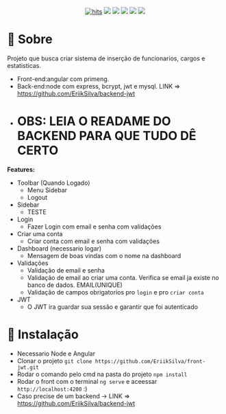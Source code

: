 <div align="center">
  <a href="https://github.com/EriikSilva/crud-primeng-node"><img alt="hits" src="https://hits.sh/github.com/EriikSilva/crud-primeng-node.svg"></a>
  <a href="https://github.com/EriikSilva/crud-primeng-node/graphs/commit-activity"><img src="https://img.shields.io/github/last-commit/EriikSilva/crud-primeng-node"></a>
  <a href="https://github.com/EriikSilva/crud-primeng-node"><img src="https://img.shields.io/badge/
  -InProgress-yellow"></a>
  <a href="https://github.com/EriikSilva/crud-primeng-node/stargazers"><img src="https://img.shields.io/github/stars/EriikSilva/crud-primeng-node?style=social"></a>
  <a href="https://github.com/EriikSilva/crud-primeng-node/network/members"><img src="https://img.shields.io/github/forks/EriikSilva/crud-primeng-node?style=social"></a>
  <a href="https://github.com/EriikSilva"><img src="https://img.shields.io/github/followers/EriikSilva?style=social"></a>
</div>



# 💬 Sobre
Projeto que busca criar sistema de inserção de funcionarios, cargos e estatisticas.
<br>
- Front-end:angular com primeng.
- Back-end:node com express, bcrypt, jwt e mysql. LINK => https://github.com/EriikSilva/backend-jwt 
- <h1>OBS: LEIA O READAME DO BACKEND PARA QUE TUDO DÊ CERTO</h1>

<b>Features:</b>
- Toolbar (Quando Logado)
  - Menu Sidebar
  - Logout
- Sidebar
  - TESTE
- Login
  - Fazer Login com email e senha com validações
- Criar uma conta
  - Criar conta com email e senha com validações
- Dashboard (necessario logar)
  - Mensagem de boas vindas com o nome na dashboard
- Validações
  - Validação de email e senha 
  - Validação de email ao criar uma conta. Verifica se email ja existe no banco de dados. EMAIL(UNIQUE)
  - Validação de campos obrigatorios pro  ```login``` e pro  ```criar conta```
- JWT
  - O JWT ira guardar sua sessão e garantir que foi autenticado
# 💾 Instalação
- Necessario Node e Angular
- Clonar o projeto ```git clone https://github.com/EriikSilva/front-jwt.git```
- Rodar o comando pelo cmd na pasta do projeto ```npm install```
- Rodar o front com o terminal ```ng serve``` e aceessar ```http://localhost:4200``` :)
- Caso precise de um backend ->  LINK => https://github.com/EriikSilva/backend-jwt


